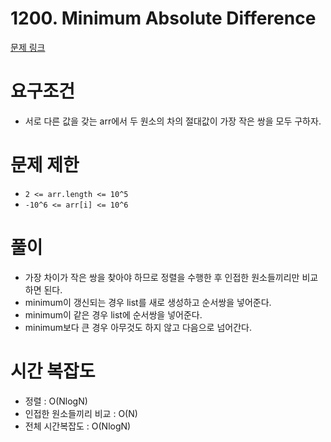 # 1200. Minimum Absolute Difference
[문제 링크](https://leetcode.com/problems/minimum-absolute-difference/)
# 요구조건 
- 서로 다른 값을 갖는 arr에서 두 원소의 차의 절대값이 가장 작은 쌍을 모두 구하자.  
# 문제 제한 
- `2 <= arr.length <= 10^5`
- `-10^6 <= arr[i] <= 10^6`
# 풀이
- 가장 차이가 작은 쌍을 찾아야 하므로 정렬을 수행한 후 인접한 원소들끼리만 비교하면 된다. 
- minimum이 갱신되는 경우 list를 새로 생성하고 순서쌍을 넣어준다. 
- minimum이 같은 경우 list에 순서쌍을 넣어준다. 
- minimum보다 큰 경우 아무것도 하지 않고 다음으로 넘어간다. 
# 시간 복잡도
- 정렬 : O(NlogN)
- 인접한 원소들끼리 비교 : O(N)
- 전체 시간복잡도 : O(NlogN)
